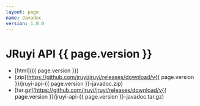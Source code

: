 ```yaml
---
layout: page
name: Javadoc
version: 1.0.0
---
```


# JRuyi API {{ page.version }}

* [html]({{ page.version }})
* [zip](https://github.com/jruyi/jruyi/releases/download/v{{ page.version }}/jruyi-api-{{ page.version }}-javadoc.zip)
* [tar.gz](https://github.com/jruyi/jruyi/releases/download/v{{ page.version }}/jruyi-api-{{ page.version }}-javadoc.tar.gz)

